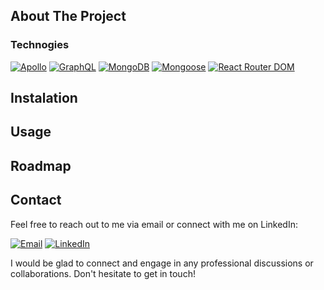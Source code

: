 ## About The Project


### Technogies
[![Apollo][Apollo-badge]][Apollo-url]
[![GraphQL][GraphQL-badge]][GraphQL-url]
[![MongoDB][MongoDB-badge]][MongoDB-url]
[![Mongoose][Mongoose-badge]][Mongoose-url]
[![React Router DOM][ReactRouterDOM-badge]][ReactRouterDOM-url]


## Instalation



## Usage 



## Roadmap


## Contact

Feel free to reach out to me via email or connect with me on LinkedIn:

[![Email][Email-badge]][Email-url]
[![LinkedIn][LinkedIn-badge]][LinkedIn-url]

I would be glad to connect and engage in any professional discussions or collaborations. Don't hesitate to get in touch!

[Apollo-badge]: https://img.shields.io/badge/Apollo-311C87?style=for-the-badge&logo=apollo-graphql&logoColor=white
[Apollo-url]: https://www.apollographql.com/
[GraphQL-badge]: https://img.shields.io/badge/GraphQL-E10098?style=for-the-badge&logo=graphql&logoColor=white
[GraphQL-url]: https://graphql.org/
[MongoDB-badge]: https://img.shields.io/badge/MongoDB-4EA94B?style=for-the-badge&logo=mongodb&logoColor=white
[MongoDB-url]: https://www.mongodb.com/
[Mongoose-badge]: https://img.shields.io/badge/Mongoose-880000?style=for-the-badge&logo=mongoose&logoColor=white
[Mongoose-url]: https://mongoosejs.com/
[ReactRouterDOM-badge]: https://img.shields.io/badge/React_Router_DOM-CA4245?style=for-the-badge&logo=react-router-dom&logoColor=white
[ReactRouterDOM-url]: https://reactrouter.com/
[Email-badge]: https://img.shields.io/badge/Email-bwanless%40hotmail.ca-D14836?style=for-the-badge&logo=hotmail&logoColor=white
[Email-url]: mailto:bwanless@hotmail.ca
[LinkedIn-badge]: https://img.shields.io/badge/LinkedIn-Ben_Wanless-0077B5?style=for-the-badge&logo=linkedin&logoColor=white
[LinkedIn-url]: https://www.linkedin.com/in/benwanless/
